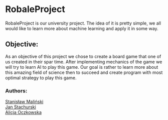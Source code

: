 # RobaleProject

RobaleProject is our university project. The idea of it is pretty simple, we all
would like to learn more about machine learning and apply it in some way.

## Objective:
As an objective of this project we chose to create a board game that one of us 
created in their spar time. After implementing mechanics of the game we will try
to learn AI to play this game. Our goal is rather to learn more about this 
amazing field of science then to succeed and create program with most optimal
strategy to play this game.
    
### Authors:
[Stanisław Maliński](https://github.com/Stanleyowskiki) <br/>
[Jan Stachurski](https://github.com/opprotossball) <br/>
[Alicja Oczkowska](https://github.com/alicjaoczkowska)
